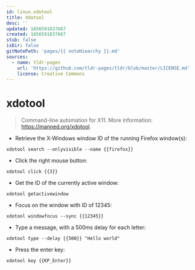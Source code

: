 ```yaml
---
id: linux.xdotool
title: Xdotool
desc: ''
updated: 1656591837667
created: 1656591837667
stub: false
isDir: false
gitNotePath: 'pages/{{ noteHiearchy }}.md'
sources:
  - name: tldr-pages
    url: 'https://github.com/tldr-pages/tldr/blob/master/LICENSE.md'
    license: Creative Commons
---
```

# xdotool

> Command-line automation for X11.
> More information: <https://manned.org/xdotool>.

- Retrieve the X-Windows window ID of the running Firefox window(s):

`xdotool search --onlyvisible --name {{firefox}}`

- Click the right mouse button:

`xdotool click {{3}}`

- Get the ID of the currently active window:

`xdotool getactivewindow`

- Focus on the window with ID of 12345:

`xdotool windowfocus --sync {{12345}}`

- Type a message, with a 500ms delay for each letter:

`xdotool type --delay {{500}} "Hello world"`

- Press the enter key:

`xdotool key {{KP_Enter}}`

